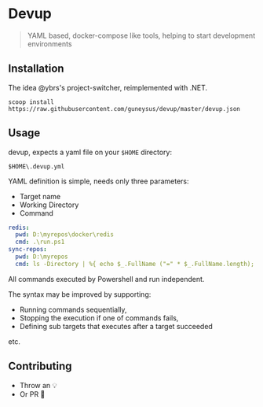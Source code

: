 # Devup

> YAML based, docker-compose like tools, helping to start development environments 

## Installation

The idea @ybrs's project-switcher, reimplemented with .NET.

```shell
scoop install https://raw.githubusercontent.com/guneysus/devup/master/devup.json
```

## Usage

devup, expects a yaml file on your `$HOME` directory:

```
$HOME\.devup.yml
```

YAML definition is simple, needs only three parameters:

- Target name
- Working Directory
- Command

```yml
redis:
  pwd: D:\myrepos\docker\redis
  cmd: .\run.ps1
sync-repos:
  pwd: D:\myrepos
  cmd: ls -Directory | %{ echo $_.FullName ("=" * $_.FullName.length); git -C $_ pull -q }
```

All commands executed by Powershell and run independent.

The syntax may be improved by supporting:

- Running commands sequentially,
- Stopping the execution if one of commands fails,
- Defining sub targets that executes after a target succeeded

etc.


## Contributing

- Throw an 💡
- Or PR 🚜

